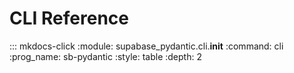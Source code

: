 # CLI Reference

::: mkdocs-click
    :module: supabase_pydantic.cli.__init__
    :command: cli
    :prog_name: sb-pydantic
    :style: table
    :depth: 2
